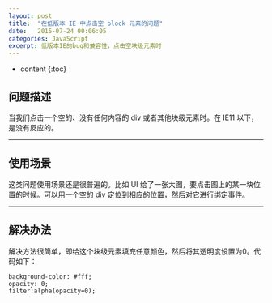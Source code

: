 ```yaml
---
layout: post
title:  "在低版本 IE 中点击空 block 元素的问题"
date:   2015-07-24 00:06:05
categories: JavaScript
excerpt: 低版本IE的bug和兼容性，点击空块级元素时
---
```


* content
{:toc}

## 问题描述

当我们点击一个空的、没有任何内容的 div 或者其他块级元素时。在 IE11 以下，是没有反应的。

---

## 使用场景

这类问题使用场景还是很普遍的。比如 UI 给了一张大图，要点击图上的某一块位置的时候。可以用一个空的 div 定位到相应的位置，然后对它进行绑定事件。

---

## 解决办法

解决方法很简单，即给这个块级元素填充任意颜色，然后将其透明度设置为0。代码如下：

    background-color: #fff;
    opacity: 0;
    filter:alpha(opacity=0);